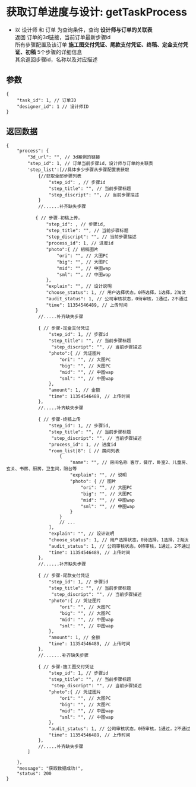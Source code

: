 # 获取订单进度与设计: getTaskProcess

- 以 设计师 和 订单 为查询条件，查询 **设计师与订单的关联表**  
  返回 订单的3d链接，当前订单最新步骤id   
  所有步骤配置及该订单 **施工图交付凭证、尾款支付凭证、终稿、定金支付凭证、初稿** 5个步骤的详细信息  
  其余返回步骤id，名称以及对应描述
  

## 参数

    {
        "task_id": 1, // 订单ID
        "designer_id": 1 // 设计师ID
    }

## 返回数据

    {
        "process": {
            "3d_url": "", // 3d案例的链接
            "step_id": 1, // 订单当前步骤id，设计师与订单的关联表
            'step_list':[//具体多少步骤从步骤配置表获取
                {//获取全部步骤列表
                    "step_id": , // 步骤id
                    "step_title": "", // 当前步骤标题
                    "step_discript": "", // 当前步骤描述
                }
                //......补齐缺失步骤
                
               { // 步骤-初稿上传，
                   "step_id": , // 步骤id,
                   "step_title": "", // 当前步骤标题
                   "step_discript": "", // 当前步骤描述
                   "process_id": 1, // 进度id
                   "photo":{ // 初稿图片
                       "ori": "", // 大图PC
                       "big": "", // 大图PC
                       "mid": "", // 中图wap
                       "sml": "", // 中图wap
                   },
                   "explain": "", // 设计说明
                   "choose_status": 1, // 用户选择状态，0待选择，1选择，2淘汰
                   "audit_status": 1, // 公司审核状态，0待审核，1通过，2不通过
                   "time": 11354546489, // 上传时间
               }
                //.....补齐缺失步骤
                
                { // 步骤-定金支付凭证
                    "step_id": 1, // 步骤id
                    "step_title": "", // 当前步骤标题
                     "step_discript": "", // 当前步骤描述
                    "photo":{ // 凭证图片
                        "ori": "", // 大图PC
                        "big": "", // 大图PC
                        "mid": "", // 中图wap
                        "sml": "", // 中图wap
                    },
                    "amount": 1, // 金额
                    "time": 11354546489, // 上传时间
                },
                //.....补齐缺失步骤
                
                { // 步骤-终稿上传
                    "step_id": 1, // 步骤id,
                    "step_title": "", // 当前步骤标题
                     "step_discript": "", // 当前步骤描述
                    "process_id": 1, // 进度id
                    "room_list|8": [ // 房间列表
                        {
                            "name": "", // 房间名称 客厅，餐厅，卧室2、儿童房、玄关、书房、厨房，卫生间，阳台等
                            "explain": "", // 说明
                            "photo": { // 图片
                                "ori": "", // 大图PC
                                "big": "", // 大图PC
                                "mid": "", // 中图wap
                                "sml": "", // 中图wap
                            }
                        }
                        // ...
                    ],
                    "explain": "", // 设计说明
                    "choose_status": 1, // 用户选择状态，0待选择，1选择，2淘汰
                    "audit_status": 1, // 公司审核状态，0待审核，1通过，2不通过
                    "time": 11354546489, // 上传时间
                },
                //......补齐缺失步骤
                
                { // 步骤-尾款支付凭证
                    "step_id": 1, // 步骤id
                    "step_title": "", // 当前步骤标题
                     "step_discript": "", // 当前步骤描述
                    "photo":{ // 凭证图片
                        "ori": "", // 大图PC
                        "big": "", // 大图PC
                        "mid": "", // 中图wap
                        "sml": "", // 中图wap
                    },
                    "amount": 1, // 金额
                    "time": 11354546489, // 上传时间
                },
                //.......补齐缺失步骤
                
                { // 步骤-施工图交付凭证
                    "step_id": 1, // 步骤id
                    "step_title": "", // 当前步骤标题
                     "step_discript": "", // 当前步骤描述
                    "photo":{ // 凭证图片
                        "ori": "", // 大图PC
                        "big": "", // 大图PC
                        "mid": "", // 中图wap
                        "sml": "", // 中图wap
                    },
                    "audit_status": 1, // 公司审核状态，0待审核，1通过，2不通过
                    "time": 11354546489, // 上传时间
                },
                //.....补齐缺失步骤
            ]
            
        },
        "message": "获取数据成功!",
        "status": 200
    }

